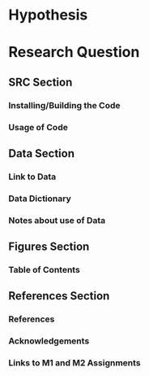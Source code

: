 # Hypothesis

# Research Question

## SRC Section

### Installing/Building the Code

### Usage of Code

## Data Section

### Link to Data

### Data Dictionary

### Notes about use of Data

## Figures Section

### Table of Contents

## References Section

### References

### Acknowledgements

### Links to M1 and M2 Assignments




